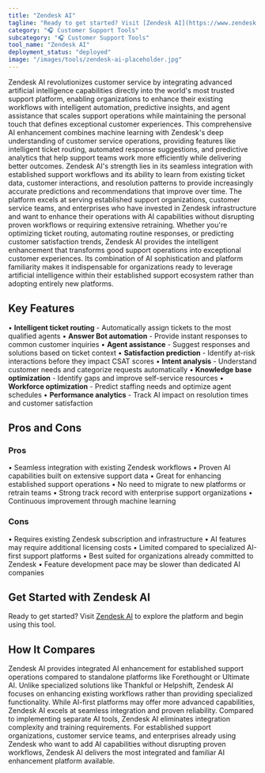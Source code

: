 ```yaml
---
title: "Zendesk AI"
tagline: "Ready to get started? Visit [Zendesk AI](https://www.zendesk.com/solutions/ai) to explore the platform and begin using this tool...."
category: "🎧 Customer Support Tools"
subcategory: "🎧 Customer Support Tools"
tool_name: "Zendesk AI"
deployment_status: "deployed"
image: "/images/tools/zendesk-ai-placeholder.jpg"
---
```

Zendesk AI revolutionizes customer service by integrating advanced artificial intelligence capabilities directly into the world's most trusted support platform, enabling organizations to enhance their existing workflows with intelligent automation, predictive insights, and agent assistance that scales support operations while maintaining the personal touch that defines exceptional customer experiences. This comprehensive AI enhancement combines machine learning with Zendesk's deep understanding of customer service operations, providing features like intelligent ticket routing, automated response suggestions, and predictive analytics that help support teams work more efficiently while delivering better outcomes. Zendesk AI's strength lies in its seamless integration with established support workflows and its ability to learn from existing ticket data, customer interactions, and resolution patterns to provide increasingly accurate predictions and recommendations that improve over time. The platform excels at serving established support organizations, customer service teams, and enterprises who have invested in Zendesk infrastructure and want to enhance their operations with AI capabilities without disrupting proven workflows or requiring extensive retraining. Whether you're optimizing ticket routing, automating routine responses, or predicting customer satisfaction trends, Zendesk AI provides the intelligent enhancement that transforms good support operations into exceptional customer experiences. Its combination of AI sophistication and platform familiarity makes it indispensable for organizations ready to leverage artificial intelligence within their established support ecosystem rather than adopting entirely new platforms.

## Key Features

• **Intelligent ticket routing** - Automatically assign tickets to the most qualified agents
• **Answer Bot automation** - Provide instant responses to common customer inquiries
• **Agent assistance** - Suggest responses and solutions based on ticket context
• **Satisfaction prediction** - Identify at-risk interactions before they impact CSAT scores
• **Intent analysis** - Understand customer needs and categorize requests automatically
• **Knowledge base optimization** - Identify gaps and improve self-service resources
• **Workforce optimization** - Predict staffing needs and optimize agent schedules
• **Performance analytics** - Track AI impact on resolution times and customer satisfaction

## Pros and Cons

### Pros
• Seamless integration with existing Zendesk workflows
• Proven AI capabilities built on extensive support data
• Great for enhancing established support operations
• No need to migrate to new platforms or retrain teams
• Strong track record with enterprise support organizations
• Continuous improvement through machine learning

### Cons
• Requires existing Zendesk subscription and infrastructure
• AI features may require additional licensing costs
• Limited compared to specialized AI-first support platforms
• Best suited for organizations already committed to Zendesk
• Feature development pace may be slower than dedicated AI companies

## Get Started with Zendesk AI

Ready to get started? Visit [Zendesk AI](https://www.zendesk.com/solutions/ai) to explore the platform and begin using this tool.

## How It Compares

Zendesk AI provides integrated AI enhancement for established support operations compared to standalone platforms like Forethought or Ultimate AI. Unlike specialized solutions like Thankful or Helpshift, Zendesk AI focuses on enhancing existing workflows rather than providing specialized functionality. While AI-first platforms may offer more advanced capabilities, Zendesk AI excels at seamless integration and proven reliability. Compared to implementing separate AI tools, Zendesk AI eliminates integration complexity and training requirements. For established support organizations, customer service teams, and enterprises already using Zendesk who want to add AI capabilities without disrupting proven workflows, Zendesk AI delivers the most integrated and familiar AI enhancement platform available.